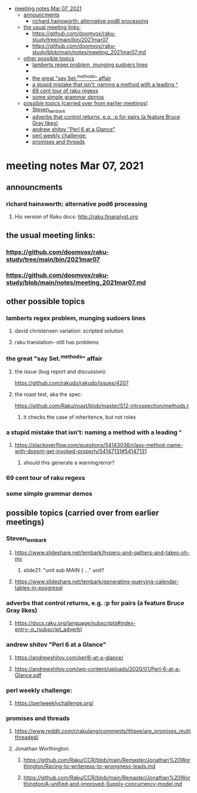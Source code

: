 - [meeting notes Mar 07, 2021](#org20198ff)
  - [announcments](#org0a905bb)
    - [richard hainsworth: alternative pod6 processing](#org1812cdd)
  - [the usual meeting links:](#orgfeb5269)
    - [<https://github.com/doomvox/raku-study/tree/main/bin/2021mar07>](#org8de4508)
    - [<https://github.com/doomvox/raku-study/blob/main/notes/meeting_2021mar07.md>](#orgd876899)
  - [other possible topics](#org9d35ff2)
    - [lamberts regex problem, munging sudoers lines](#orgba8689c)
    - [](#org4598df9)
    - [the great "say Set.<sup>methods</sup>" affair](#org34b2a9e)
    - [a stupid mistake that isn't: naming a method with a leading ^](#orge563928)
    - [69 cent tour of raku regexs](#orgd03d51d)
    - [some simple grammar demos](#orgcd08b47)
  - [possible topics (carried over from earlier meetings)](#orgdf166fc)
    - [Steven<sub>lembark</sub>](#org49d3b8d)
    - [adverbs that control returns, e.g. :p for pairs (a feature Bruce Gray likes)](#orgb462809)
    - [andrew shitov "Perl 6 at a Glance"](#orga8e9b1a)
    - [perl weekly challenge:](#org2a79fce)
    - [promises and threads](#orgd487c86)


<a id="org20198ff"></a>

# meeting notes Mar 07, 2021


<a id="org0a905bb"></a>

## announcments


<a id="org1812cdd"></a>

### richard hainsworth: alternative pod6 processing

1.  His version of Raku docs: <http://raku.finanalyst.org>


<a id="orgfeb5269"></a>

## the usual meeting links:


<a id="org8de4508"></a>

### <https://github.com/doomvox/raku-study/tree/main/bin/2021mar07>


<a id="orgd876899"></a>

### <https://github.com/doomvox/raku-study/blob/main/notes/meeting_2021mar07.md>


<a id="org9d35ff2"></a>

## other possible topics


<a id="orgba8689c"></a>

### lamberts regex problem, munging sudoers lines

1.  david christensen variation: scripted solution

2.  raku translation&#x2013; still has problems


<a id="org4598df9"></a>

### 


<a id="org34b2a9e"></a>

### the great "say Set.<sup>methods</sup>" affair

1.  the issue (bug report and discussion):

    <https://github.com/rakudo/rakudo/issues/4207>

2.  the roast test, aka the spec:

    <https://github.com/Raku/roast/blob/master/S12-introspection/methods.t>
    
    1.  it checks the case of inheritence, but not roles


<a id="orge563928"></a>

### a stupid mistake that isn't: naming a method with a leading ^

1.  <https://stackoverflow.com/questions/54143036/class-method-name-with-doesnt-get-invoked-properly/54147131#54147131>

    1.  should this generate a warning/error?


<a id="orgd03d51d"></a>

### 69 cent tour of raku regexs


<a id="orgcd08b47"></a>

### some simple grammar demos


<a id="orgdf166fc"></a>

## possible topics (carried over from earlier meetings)


<a id="org49d3b8d"></a>

### Steven<sub>lembark</sub>

1.  <https://www.slideshare.net/lembark/hypers-and-gathers-and-takes-oh-my>

    1.  slide21:  "unit sub MAIN { &#x2026;"  unit?

2.  <https://www.slideshare.net/lembark/generating-querying-calendar-tables-in-posgresql>


<a id="orgb462809"></a>

### adverbs that control returns, e.g. :p for pairs (a feature Bruce Gray likes)

1.  <https://docs.raku.org/language/subscripts#index-entry-:p_(subscript_adverb)>


<a id="orga8e9b1a"></a>

### andrew shitov "Perl 6 at a Glance"

1.  <https://andrewshitov.com/perl6-at-a-glance/>

2.  <https://andrewshitov.com/wp-content/uploads/2020/01/Perl-6-at-a-Glance.pdf>


<a id="org2a79fce"></a>

### perl weekly challenge:

1.  <https://perlweeklychallenge.org/>


<a id="orgd487c86"></a>

### promises and threads

1.  <https://www.reddit.com/r/rakulang/comments/lthpxe/are_promises_multithreaded/>

2.  Jonathan Worthington

    1.  <https://github.com/Raku/CCR/blob/main/Remaster/Jonathan%20Worthington/Racing-to-writeness-to-wrongness-leads.md>
    
    2.  <https://github.com/Raku/CCR/blob/main/Remaster/Jonathan%20Worthington/A-unified-and-improved-Supply-concurrency-model.md>
